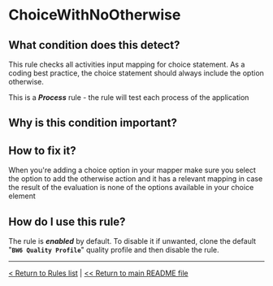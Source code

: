 # ChoiceWithNoOtherwise

## What condition does this detect?

This rule checks all activities input mapping for choice statement. As a coding best practice, the choice statement should always include the option otherwise.

This is a ***Process*** rule - the rule will test each process of the application

## Why is this condition important?



## How to fix it?

When you're adding a choice option in your mapper make sure you select the option to add the otherwise action and it has a relevant mapping in case the result of the evaluation is none of the options available in your choice element

## How do I use this rule?

The rule is **_enabled_** by default. To disable it if unwanted, clone the default "**`BW6 Quality Profile`**" quality profile and then disable the rule.

---
[< Return to Rules list](./RULES.md) |  [<< Return to main README file](../../../README.md)
